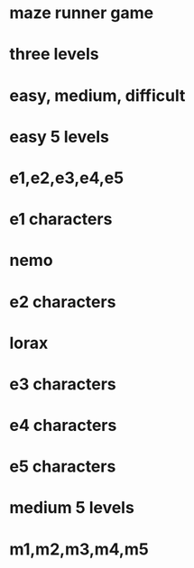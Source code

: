 # maze runner game
# three levels
  # easy, medium, difficult
# easy 5 levels
  # e1,e2,e3,e4,e5
# e1 characters
  # nemo
# e2 characters
  # lorax
# e3 characters
  #
# e4 characters
  #
# e5 characters
  #
# medium 5 levels
  # m1,m2,m3,m4,m5